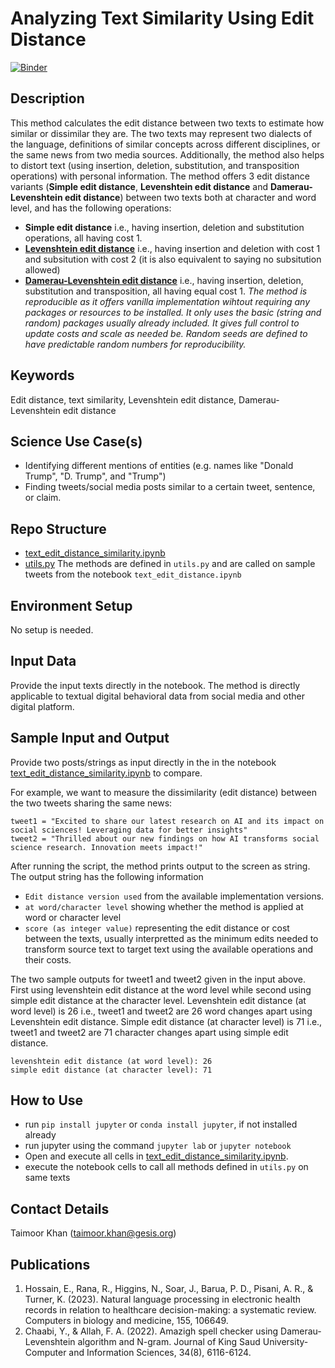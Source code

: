 # Analyzing Text Similarity Using Edit Distance

[![Binder](https://mybinder.org/badge_logo.svg)](https://notebooks.gesis.org/binder/v2/gh/taimoorkhan-nlp/text_edit_distance_similarity/HEAD?labpath=text_edit_distance_similarity.ipynb)


## Description
This method calculates the edit distance between two texts to estimate how similar or dissimilar they are. The two texts may represent two dialects of the language, definitions of similar concepts across different disciplines, or the same news from two media sources. Additionally, the method also helps to distort text (using insertion, deletion, substitution, and transposition operations) with personal information.
The method offers 3 edit distance variants (__Simple edit distance__, __Levenshtein edit distance__ and __Damerau-Levenshtein edit distance__) between two texts both at character and word level, and has the following operations:

- __Simple edit distance__ i.e., having insertion, deletion and substitution operations, all having cost 1.
- [__Levenshtein edit distance__](https://www.sciencedirect.com/science/article/pii/S0010482523001142) i.e., having insertion and deletion with cost 1 and subsitution with cost 2 (it is also equivalent to saying no subsitution allowed)
- [__Damerau-Levenshtein edit distance__](https://www.sciencedirect.com/science/article/pii/S1319157821001828) i.e., having insertion, deletion, substitution and transposition, all having equal cost 1.
*The method is reproducible as it offers vanilla implementation wihtout requiring any packages or resources to be installed. It only uses the basic (string and random) packages usually already included. It gives full control to update costs and scale as needed be. Random seeds are defined to have predictable random numbers for reproducibility.*

## Keywords
Edit distance, text similarity, Levenshtein edit distance, Damerau-Levenshtein edit distance

## Science Use Case(s)
- Identifying different mentions of entities (e.g. names like "Donald Trump", "D. Trump", and "Trump")
- Finding tweets/social media posts similar to a certain tweet, sentence, or claim.

## Repo Structure
- [text_edit_distance_similarity.ipynb](text_edit_distance.ipynb)
- [utils.py](utils.py)
The methods are defined in `utils.py` and are called on sample tweets from the notebook `text_edit_distance.ipynb`

## Environment Setup
No setup is needed.

## Input Data
Provide the input texts directly in the notebook. The method is directly applicable to textual digital behavioral data from social media and other digital platform.

## Sample Input and Output
Provide two posts/strings as input directly in the in the notebook [text_edit_distance_similarity.ipynb](text_edit_distance.ipynb) to compare.
  
For example, we want to measure the dissimilarity (edit distance) between the two tweets sharing the same news:
```
tweet1 = "Excited to share our latest research on AI and its impact on social sciences! Leveraging data for better insights"
tweet2 = "Thrilled about our new findings on how AI transforms social science research. Innovation meets impact!"
```
After running the script, the method prints output to the screen as string.
The output string has the following information
  - `Edit distance version used` from the available implementation versions.
  - `at word/character level` showing whether the method is applied at word or character level
  - `score (as integer value)` representing the edit distance or cost between the texts, usually interpretted as the minimum edits needed to transform source text to target text using the available operations and their costs.

The two sample outputs for tweet1 and tweet2 given in the input above. First using levenshtein edit distance at the word level while second using simple edit distance at the character level.
Levenshtein edit distance (at word level) is 26 i.e., tweet1 and tweet2 are 26 word changes apart using Levenshtein edit distance.
Simple edit distance (at character level) is 71 i.e., tweet1 and tweet2 are 71 character changes apart using simple edit distance.
```
levenshtein edit distance (at word level): 26
simple edit distance (at character level): 71
```

## How to Use
- run `pip install jupyter` or `conda install jupyter`, if not installed already
- run jupyter using the command `jupyter lab` or `jupyter notebook`
- Open and execute all cells in [text_edit_distance_similarity.ipynb](https://github.com/taimoorkhan-nlp/text_edit_distance_similarity/blob/main/text_edit_distance.ipynb).
- execute the notebook cells to call all methods defined in `utils.py` on same texts

## Contact Details
Taimoor Khan (taimoor.khan@gesis.org)

## Publications
1. Hossain, E., Rana, R., Higgins, N., Soar, J., Barua, P. D., Pisani, A. R., & Turner, K. (2023). Natural language processing in electronic health records in relation to healthcare decision-making: a systematic review. Computers in biology and medicine, 155, 106649.
2. Chaabi, Y., & Allah, F. A. (2022). Amazigh spell checker using Damerau-Levenshtein algorithm and N-gram. Journal of King Saud University-Computer and Information Sciences, 34(8), 6116-6124.
